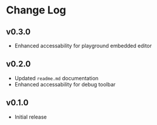 # Change Log

## v0.3.0

- Enhanced accessability for playground embedded editor

## v0.2.0

- Updated `readme.md` documentation
- Enhanced accessability for debug toolbar

## v0.1.0
- Initial release
